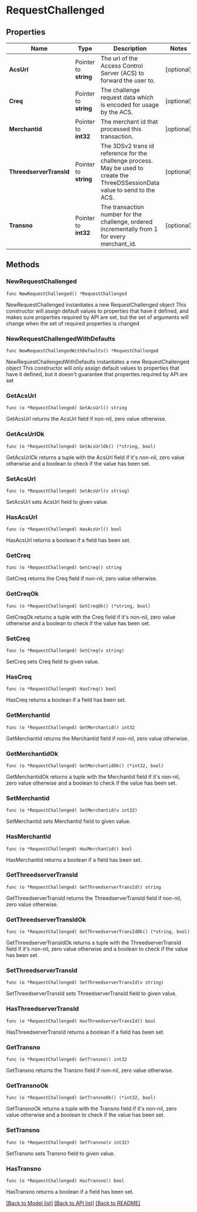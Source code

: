 # RequestChallenged

## Properties

Name | Type | Description | Notes
------------ | ------------- | ------------- | -------------
**AcsUrl** | Pointer to **string** | The url of the Access Control Server (ACS) to forward the user to.  | [optional] 
**Creq** | Pointer to **string** | The challenge request data which is encoded for usage by the ACS. | [optional] 
**Merchantid** | Pointer to **int32** | The merchant id that processed this transaction. | [optional] 
**ThreedserverTransId** | Pointer to **string** | The 3DSv2 trans id reference for the challenge process. May be used to create the ThreeDSSessionData value to send to the ACS. | [optional] 
**Transno** | Pointer to **int32** | The transaction number for the challenge, ordered incrementally from 1 for every merchant_id.  | [optional] 

## Methods

### NewRequestChallenged

`func NewRequestChallenged() *RequestChallenged`

NewRequestChallenged instantiates a new RequestChallenged object
This constructor will assign default values to properties that have it defined,
and makes sure properties required by API are set, but the set of arguments
will change when the set of required properties is changed

### NewRequestChallengedWithDefaults

`func NewRequestChallengedWithDefaults() *RequestChallenged`

NewRequestChallengedWithDefaults instantiates a new RequestChallenged object
This constructor will only assign default values to properties that have it defined,
but it doesn't guarantee that properties required by API are set

### GetAcsUrl

`func (o *RequestChallenged) GetAcsUrl() string`

GetAcsUrl returns the AcsUrl field if non-nil, zero value otherwise.

### GetAcsUrlOk

`func (o *RequestChallenged) GetAcsUrlOk() (*string, bool)`

GetAcsUrlOk returns a tuple with the AcsUrl field if it's non-nil, zero value otherwise
and a boolean to check if the value has been set.

### SetAcsUrl

`func (o *RequestChallenged) SetAcsUrl(v string)`

SetAcsUrl sets AcsUrl field to given value.

### HasAcsUrl

`func (o *RequestChallenged) HasAcsUrl() bool`

HasAcsUrl returns a boolean if a field has been set.

### GetCreq

`func (o *RequestChallenged) GetCreq() string`

GetCreq returns the Creq field if non-nil, zero value otherwise.

### GetCreqOk

`func (o *RequestChallenged) GetCreqOk() (*string, bool)`

GetCreqOk returns a tuple with the Creq field if it's non-nil, zero value otherwise
and a boolean to check if the value has been set.

### SetCreq

`func (o *RequestChallenged) SetCreq(v string)`

SetCreq sets Creq field to given value.

### HasCreq

`func (o *RequestChallenged) HasCreq() bool`

HasCreq returns a boolean if a field has been set.

### GetMerchantid

`func (o *RequestChallenged) GetMerchantid() int32`

GetMerchantid returns the Merchantid field if non-nil, zero value otherwise.

### GetMerchantidOk

`func (o *RequestChallenged) GetMerchantidOk() (*int32, bool)`

GetMerchantidOk returns a tuple with the Merchantid field if it's non-nil, zero value otherwise
and a boolean to check if the value has been set.

### SetMerchantid

`func (o *RequestChallenged) SetMerchantid(v int32)`

SetMerchantid sets Merchantid field to given value.

### HasMerchantid

`func (o *RequestChallenged) HasMerchantid() bool`

HasMerchantid returns a boolean if a field has been set.

### GetThreedserverTransId

`func (o *RequestChallenged) GetThreedserverTransId() string`

GetThreedserverTransId returns the ThreedserverTransId field if non-nil, zero value otherwise.

### GetThreedserverTransIdOk

`func (o *RequestChallenged) GetThreedserverTransIdOk() (*string, bool)`

GetThreedserverTransIdOk returns a tuple with the ThreedserverTransId field if it's non-nil, zero value otherwise
and a boolean to check if the value has been set.

### SetThreedserverTransId

`func (o *RequestChallenged) SetThreedserverTransId(v string)`

SetThreedserverTransId sets ThreedserverTransId field to given value.

### HasThreedserverTransId

`func (o *RequestChallenged) HasThreedserverTransId() bool`

HasThreedserverTransId returns a boolean if a field has been set.

### GetTransno

`func (o *RequestChallenged) GetTransno() int32`

GetTransno returns the Transno field if non-nil, zero value otherwise.

### GetTransnoOk

`func (o *RequestChallenged) GetTransnoOk() (*int32, bool)`

GetTransnoOk returns a tuple with the Transno field if it's non-nil, zero value otherwise
and a boolean to check if the value has been set.

### SetTransno

`func (o *RequestChallenged) SetTransno(v int32)`

SetTransno sets Transno field to given value.

### HasTransno

`func (o *RequestChallenged) HasTransno() bool`

HasTransno returns a boolean if a field has been set.


[[Back to Model list]](../README.md#documentation-for-models) [[Back to API list]](../README.md#documentation-for-api-endpoints) [[Back to README]](../README.md)


